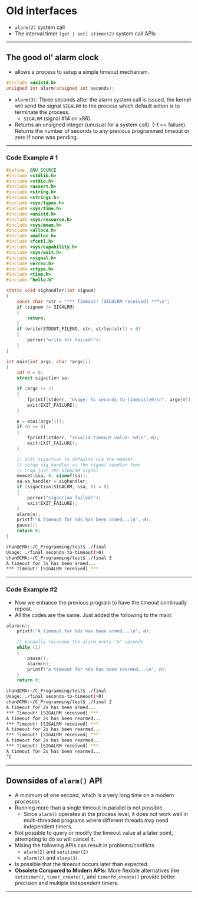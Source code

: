 # Old interfaces

- `alarm(2)` system call
- The interval timer `[get | set] itimer(2)` system call APIs

---

## The good ol' alarm clock

- allows a process to setup a simple timeout mechanism.

```c
#include <unistd.h>
unsigned int alarm(unsigned int seconds);
```

- `alarm(3)`: Three seconds after the alarm system call is issued, the kernel will send the signal `SIGALRM` to the process which default action is to terminate the process.
  - `SIGALRM` (signal #14 on x86).
- Returns an unsigned integer (unusual for a system call). (-1  == failure). Returns the number of seconds to any previous programmed timeout or zero if none was pending.

---

### Code Example # 1

```c
#define _GNU_SOURCE
#include <stdlib.h>
#include <stdio.h>
#include <assert.h>
#include <string.h>
#include <strings.h>
#include <sys/types.h>
#include <sys/time.h>
#include <unistd.h>
#include <sys/resource.h>
#include <sys/mman.h>
#include <alloca.h>
#include <malloc.h>
#include <fcntl.h>
#include <sys/capability.h>
#include <sys/wait.h>
#include <signal.h>
#include <errno.h>
#include <ctype.h>
#include <time.h>
#include "hello.h"

static void sighandler(int signum)
{
    const char *str = "*** Timeout! [SIGALRM received] ***\n";
    if (signum != SIGALRM)
    {
        return;
    }
    if (write(STDOUT_FILENO, str, strlen(str)) < 0)
    {
        perror("write str failed!");
    }
}

int main(int argc, char *argv[])
{
    int n = 0;
    struct sigaction sa;

    if (argc != 2)
    {
        fprintf(stderr, "Usage: %s seconds-to-timeout(>0)\n", argv[0]);
        exit(EXIT_FAILURE);
    }

    n = atoi(argv[1]);
    if (n <= 0)
    {
        fprintf(stderr, "Invalid timeout value: %d\n", n);
        exit(EXIT_FAILURE);
    }

    // init sigaction to defaults via the memset
    // setup sig_handler as the signal handler func
    // trap just the SIGALRM signal
    memset(&sa, 0, sizeof(sa));
    sa.sa_handler = sighandler;
    if (sigaction(SIGALRM, &sa, 0) < 0)
    {
        perror("sigaction failed!");
        exit(EXIT_FAILURE);
    }
    alarm(n);
    printf("A timeout for %ds has been armed...\n", n);
    pause();
    return 0;
}
```

```sh
chan@CMA:~/C_Programming/test$ ./final
Usage: ./final seconds-to-timeout(>0)
chan@CMA:~/C_Programming/test$ ./final 3
A timeout for 3s has been armed...
*** Timeout! [SIGALRM received] ***

```

---

### Code Example #2

- Now we enhance the previous program to have the timeout continually repeat.
- All the codes are the same. Just added the following to the main:

```c
alarm(n);
    printf("A timeout for %ds has been armed...\n", n);

    // manually reinvoke the alarm every "n" seconds
    while (1)
    {
        pause();
        alarm(n);
        printf("A timeout for %ds has been rearmed...\n", n);
    }
    return 0;
```

```sh
chan@CMA:~/C_Programming/test$ ./final
Usage: ./final seconds-to-timeout(>0)
chan@CMA:~/C_Programming/test$ ./final 2
A timeout for 2s has been armed...
*** Timeout! [SIGALRM received] ***
A timeout for 2s has been rearmed...
*** Timeout! [SIGALRM received] ***
A timeout for 2s has been rearmed...
*** Timeout! [SIGALRM received] ***
A timeout for 2s has been rearmed...
*** Timeout! [SIGALRM received] ***
A timeout for 2s has been rearmed...
^C
```

---

## Downsides of `alarm()` API

- A minimum of one second, which is a very long time on a modern processor.
- Running more than a single timeout in parallel is not possible.
  - Since `alarm()` operates at the process level, it does not work well in multi-threaded programs where different threads may need independent timers.
- Not possible to query or modify the timeout value at a later point, attempting to do so will cancel it.
- Mixing the following APIs can result in problems/conflicts
  - `alarm(2)` and `setitimer(2)`
  - `alarm(2)` and `sleep(3)`
- Is possible that the timeout occurs later than expected.
- **Obsolete Compared to Modern APIs:** More flexible alternatives like `setitimer()`, `timer_create()`, and `timerfd_create()` provide better precision and multiple independent timers.

---

